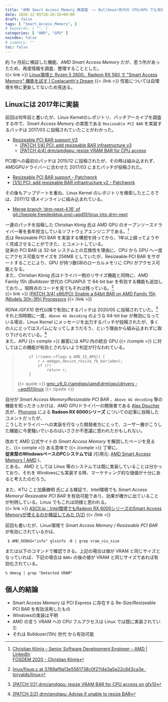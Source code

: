 ```yaml
---
title: "AMD Smart Access Memory 再調査　―― Bulldozer世代の CPU/APU でも有効可能"
date: 2020-12-05T20:28:15+09:00
draft: false
tags: [ "Smart_Access_Memory", ]
# keywords: [ "", ]
categories: [ "AMD", "GPU" ]
noindex: false
# summary: ""
toc: false
---
```


約 1ヶ月前に検証した機能、*AMD Smart Access Memory* だが、思う所があったため、再度情報を調査、整理することとした。  
{{< link >}} [Linux環境と Ryzen 5 2600、Radeon RX 560 で "Smart Access Memory" 機能を試す | Coelacanth's Dream](/posts/2020/11/05/linux-amd-smart-access-memory/) {{< /link >}}
性能については自環境を特に更新してないため見送る。  

## Linuxには 2017年に実装

前回は何年前と書いたが、Linux Kernelのレポジトリ、パッチアーカイブを調査する中で、*Smart Access Memory* の実態である `Resizeable PCI BAR` を実装するパッチは 2017/03 に投稿されていたことがわかった。  

 * [Resizeable PCI BAR support V3](https://lists.freedesktop.org/archives/amd-gfx/2017-March/006316.html)
    * [[PATCH 1/4] PCI: add resizeable BAR infrastructure v3](https://lists.freedesktop.org/archives/amd-gfx/2017-March/006319.html)
    * [[PATCH 4/4] drm/amdgpu: resize VRAM BAR for CPU access](https://lists.freedesktop.org/archives/amd-gfx/2017-March/006320.html)


PCI部への最初のパッチは 2015/12 に投稿されたが、その時は組み込まれず、AMDGPUドライバーに合わせた 2017/03 にまたパッチが投稿された。  
 * [Resizeable PCI BAR support - Patchwork](https://patchwork.kernel.org/project/linux-pci/patch/5662C61F.50303@amd.com/)
 * [[1/5] PCI: add resizeable BAR infrastructure v2 - Patchwork](https://patchwork.kernel.org/project/linux-pci/patch/1488800428-2854-1-git-send-email-deathsimple@vodafone.de/)

その後もアップデートを重ね、Linux Kernel のレポジトリを検索したところでは、2017/12 頃メインラインに組み込まれている。  

 * [Merge branch 'drm-next-4.16' of git://people.freedesktop.org/~agd5f/linux into drm-next](https://git.kernel.org/pub/scm/linux/kernel/git/torvalds/linux.git/commit/?h=v5.10-rc6&id=9c606cd4117a3c45e04a6616b1a0dbeb18eeee62)

一連のパッチを投稿した Christian König 氏は AMD GPU のオープンソースドライバー等を長年担当しているソフトウェアエンジニアである。[^christian]  
氏は Resizeable PCI BAR を実装する構想を持ってから、1年以上経ってようやく完成させることができた、とコメントしている。  
従来の PCI BAR は 32-bit システムとの互換性を理由に、CPU から GPU へ一度にアクセス可能なサイズを 256MB としていたが、Resizeable PCI BAR をサポートすることにより、GPU が持つ数GBのローカルメモリに CPU がアクセス可能となる。  
また、Christian König 氏はドライバー側のリサイズ機能と同時に、AMD Family 15h (*Bulldozer* 世代の CPU/APU) で 64-bit bar を有効する機能も追加しており、。現時点のコードを見てもそれは残っている。[^fam15h-large-bar]  
{{< link >}} [[PATCH 3/4] x86/PCI: Enable a 64bit BAR on AMD Family 15h (Models 30h-3fh) Processors](https://lists.freedesktop.org/archives/amd-gfx/2017-March/006318.html) {{< /link >}}

[^christian]: [Christian König – Senior Software Development Engineer – AMD | LinkedIn](https://de.linkedin.com/in/christian-k%C3%B6nig-35b7bbaa)<br> [FOSDEM 2020 - Christian König](https://archive.fosdem.org/2020/schedule/speaker/christian_konig/)
[^fam15h-large-bar]: [linux/fixup.c at 3789af9a13e5561738c0f2114e3a5e22c843ca3e · torvalds/linux](https://github.com/torvalds/linux/blob/3789af9a13e5561738c0f2114e3a5e22c843ca3e/arch/x86/pci/fixup.c#L684)


*RDNA /GFX10* 世代以降で有効にするパッチは 2020/05 に投稿されていた。[^gfx10-large-bar]  
それと同時期に一度、`Above 4G decoding` のような 64-bit bar が無効になっている場合、Linux Kernel にメッセージを出力するパッチが投稿されたが、多くの人にとってはスパムになってしまうだろう、という理由から組み込まれずに取り下げられている。[^drop]  
また、APU {{< comple >}} 厳密には APU 内の統合 GPU {{< /comple >}} に対してはこの機能が有効とされないよう判定が行なわれている。  

 >        	if (!(adev->flags & AMD_IS_APU)) {
 >        		r = amdgpu_device_resize_fb_bar(adev);
 >        		if (r)
 >        			return r;
 >        	}
 >
 > {{< quote >}} [gmc_v9_0.c\amdgpu\amd\drm\gpu\drivers - ~agd5f/linux](https://cgit.freedesktop.org/~agd5f/linux/tree/drivers/gpu/drm/amd/amdgpu/gmc_v9_0.c?h=amd-staging-drm-next&id=187453ff5924a98042fe2a5fb8aeacf51892d545#n1246) {{< /quote >}}

[^gfx10-large-bar]: [[PATCH 1/2] drm/amdgpu: resize VRAM BAR for CPU access on gfx10](https://lists.freedesktop.org/archives/amd-gfx/2020-May/049749.html)
[^drop]: [[PATCH 2/2] drm/amdgpu: Advise if unable to resize BAR](https://lists.freedesktop.org/archives/amd-gfx/2020-May/049752.html)

自分が *Smart Access Memory/Resizeable PCI BAR* 、`Above 4G decoding` 等の機能を知ったきっかけは、AMD GPUドライバーの開発者である [Alex Deucher](https://gitlab.freedesktop.org/agd5f) 氏が、[Phoronix](https://www.phoronix.com/scan.php?page=home) による **Radeon RX 6000シリーズ** についての記事に投稿したコメントだったが、  
こうしたドライバーへの実装を行なった開発者方にとって、ユーザー層がこうした機能に今更騒いでいるのはいささか不思議に思われたかもしれない。  

改めて AMD 公式サイトの *Smart Access Memory* を解説したページを見ると、{{< comple >}} ある意味で {{< /comple >}} 丁寧に、  
**従来型のWindowsベースのPCシステムでは** (引用元: [AMD Smart Access Memory | AMD](https://www.amd.com/ja/technologies/smart-access-memory) )、  
とある。 AMD としては Linux 等のシステムでは既に実装していることは分かっており、それを Windowsにも実装する時、マーケティング的な価値が十分にあると考えたのだろう。  

また、KTU こと加藤勝明 氏による検証で、Intel環境でも *Smart Access Memory/ Resizeable PCI BAR* を有効可能であり、効果が確かに出ていることが判明している。Linux でもこれは同様と思われる。  
{{< link >}} [ASCII.jp：Intel環境でもRadeon RX 6000シリーズのSmart Access Memoryが使えるのか検証してみた (1/2)](https://ascii.jp/elem/000/004/036/4036051/) {{< /link >}}

前回も書いたが、Linux環境で *Smart Access Memory / Resizeable PCI BAR* が有効にされているかは、  

     $ AMD_DEBUG="info" glxinfo -B | grep vram_vis_size

または以下のコマンドで確認できる。上記の場合は値が VRAM と同じサイズとなっていれば、下記の場合は `BAR=` の後の値が VRAM と同じサイズであれば有効化されている。  

    % dmesg | grep "Detected VRAM"

## 個人的結論

 * Smart Access Memory は PCI Express に存在する Re-Size/Resizeable PCI BAR を有効活用したもの
 * Windowsの実装は不明
 * AMD の言う VRAM への CPU フルアクセスは Linux では既に実装されていた
 * それは Bulldozer(15h) 世代 から有効可能
